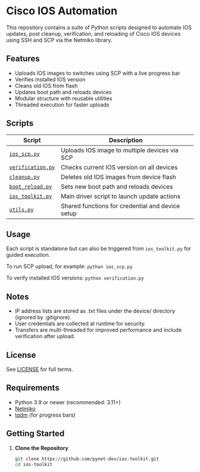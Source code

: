 # Cisco IOS Automation

This repository contains a suite of Python scripts designed to automate IOS updates, post cleanup, verification, and reloading of Cisco IOS devices using SSH and SCP via the Netmiko library.

## Features

- Uploads IOS images to switches using SCP with a live progress bar
- Verifies installed IOS version
- Cleans old IOS from flash
- Updates boot path and reloads devices
- Modular structure with reusable utilities
- Threaded execution for faster uploads

## Scripts

| Script                                   | Description                                        |
|------------------------------------------|----------------------------------------------------|
| [`ios_scp.py`](/ios-toolkit/ios_scp.py)               | Uploads IOS image to multiple devices via SCP      |
| [`verification.py`](ios-toolkit/verification.py)     | Checks current IOS version on all devices          |
| [`cleanup.py`](ios-toolkit/ios-toolkit/cleanup.py)               | Deletes old IOS images from device flash           |
| [`boot_reload.py`](ios-toolkit/ios-toolkit/boot_reload.py)       | Sets new boot path and reloads devices             |
| [`ios_toolkit.py`](ios-toolkit/ios-toolkit/ios_toolkit.py)       | Main driver script to launch update actions        |
| [`utils.py`](ios-toolkit/ios-toolkit/utils.py)                   | Shared functions for credential and device setup   |

## Usage

Each script is standalone but can also be triggered from `ios_toolkit.py` for guided execution.

To run SCP upload, for example:
`python ios_scp.py`

To verify installed IOS versions:
`python verification.py`

## Notes

- IP address lists are stored as .txt files under the device/ directory (ignored by .gitignore).
- User credentials are collected at runtime for security.
- Transfers are multi-threaded for improved performance and include verification after upload.

## License

See [LICENSE](LICENSE) for full terms.

## Requirements

- Python 3.9 or newer (recommended: 3.11+)
- [Netmiko](https://github.com/ktbyers/netmiko)
- [tqdm](https://pypi.org/project/tqdm/) (for progress bars)

##  Getting Started

1. **Clone the Repository**

   ```bash
   git clone https://github.com/pynet-dev/ios-toolkit.git
   cd ios-toolkit
